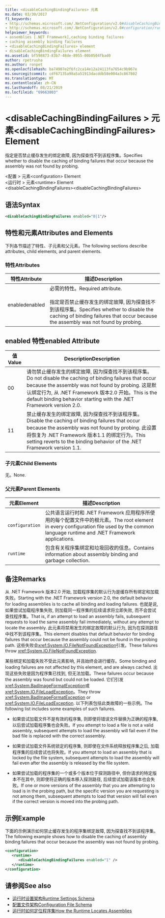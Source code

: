 ```yaml
---
title: <disableCachingBindingFailures> 元素
ms.date: 03/30/2017
f1_keywords:
- http://schemas.microsoft.com/.NetConfiguration/v2.0#disableCachingBindingFailures
- http://schemas.microsoft.com/.NetConfiguration/v2.0#configuration/runtime/disableCachingBindingFailures
helpviewer_keywords:
- assemblies [.NET Framework],caching binding failures
- caching assembly binding failures
- <disableCachingBindingFailures> element
- disableCachingBindingFailures element
ms.assetid: bf598873-83b7-48de-8955-00b0504fbad0
author: rpetrusha
ms.author: ronpet
ms.openlocfilehash: ba74907e2f6fc2ca14e12a24113fa7654c9b967e
ms.sourcegitcommit: cdf67135a98a5a51913dacddb58e004a3c867802
ms.translationtype: MT
ms.contentlocale: zh-CN
ms.lasthandoff: 08/21/2019
ms.locfileid: "69663803"
---
```

# <a name="disablecachingbindingfailures-element"></a><span data-ttu-id="e2f4c-102">\<disableCachingBindingFailures > 元素</span><span class="sxs-lookup"><span data-stu-id="e2f4c-102">\<disableCachingBindingFailures> Element</span></span>
<span data-ttu-id="e2f4c-103">指定是否禁止缓存发生的绑定故障, 因为探查找不到该程序集。</span><span class="sxs-lookup"><span data-stu-id="e2f4c-103">Specifies whether to disable the caching of binding failures that occur because the assembly was not found by probing.</span></span>  
  
 <span data-ttu-id="e2f4c-104">\<配置 > 元素</span><span class="sxs-lookup"><span data-stu-id="e2f4c-104">\<configuration> Element</span></span>  
<span data-ttu-id="e2f4c-105">\<运行时 > 元素</span><span class="sxs-lookup"><span data-stu-id="e2f4c-105">\<runtime> Element</span></span>  
<span data-ttu-id="e2f4c-106">\<disableCachingBindingFailures></span><span class="sxs-lookup"><span data-stu-id="e2f4c-106">\<disableCachingBindingFailures></span></span>  
  
## <a name="syntax"></a><span data-ttu-id="e2f4c-107">语法</span><span class="sxs-lookup"><span data-stu-id="e2f4c-107">Syntax</span></span>  
  
```xml  
<disableCachingBindingFailures enabled="0|1"/>  
```  
  
## <a name="attributes-and-elements"></a><span data-ttu-id="e2f4c-108">特性和元素</span><span class="sxs-lookup"><span data-stu-id="e2f4c-108">Attributes and Elements</span></span>  
 <span data-ttu-id="e2f4c-109">下列各节描述了特性、子元素和父元素。</span><span class="sxs-lookup"><span data-stu-id="e2f4c-109">The following sections describe attributes, child elements, and parent elements.</span></span>  
  
### <a name="attributes"></a><span data-ttu-id="e2f4c-110">特性</span><span class="sxs-lookup"><span data-stu-id="e2f4c-110">Attributes</span></span>  
  
|<span data-ttu-id="e2f4c-111">特性</span><span class="sxs-lookup"><span data-stu-id="e2f4c-111">Attribute</span></span>|<span data-ttu-id="e2f4c-112">描述</span><span class="sxs-lookup"><span data-stu-id="e2f4c-112">Description</span></span>|  
|---------------|-----------------|  
|<span data-ttu-id="e2f4c-113">enabled</span><span class="sxs-lookup"><span data-stu-id="e2f4c-113">enabled</span></span>|<span data-ttu-id="e2f4c-114">必需的特性。</span><span class="sxs-lookup"><span data-stu-id="e2f4c-114">Required attribute.</span></span><br /><br /> <span data-ttu-id="e2f4c-115">指定是否禁止缓存发生的绑定故障, 因为探查找不到该程序集。</span><span class="sxs-lookup"><span data-stu-id="e2f4c-115">Specifies whether to disable the caching of binding failures that occur because the assembly was not found by probing.</span></span>|  
  
## <a name="enabled-attribute"></a><span data-ttu-id="e2f4c-116">enabled 特性</span><span class="sxs-lookup"><span data-stu-id="e2f4c-116">enabled Attribute</span></span>  
  
|<span data-ttu-id="e2f4c-117">值</span><span class="sxs-lookup"><span data-stu-id="e2f4c-117">Value</span></span>|<span data-ttu-id="e2f4c-118">Description</span><span class="sxs-lookup"><span data-stu-id="e2f4c-118">Description</span></span>|  
|-----------|-----------------|  
|<span data-ttu-id="e2f4c-119">0</span><span class="sxs-lookup"><span data-stu-id="e2f4c-119">0</span></span>|<span data-ttu-id="e2f4c-120">请勿禁止缓存发生的绑定故障, 因为探查找不到该程序集。</span><span class="sxs-lookup"><span data-stu-id="e2f4c-120">Do not disable the caching of binding failures that occur because the assembly was not found by probing.</span></span> <span data-ttu-id="e2f4c-121">这是默认绑定行为, 从 .NET Framework 版本2.0 开始。</span><span class="sxs-lookup"><span data-stu-id="e2f4c-121">This is the default binding behavior starting with the .NET Framework version 2.0.</span></span>|  
|<span data-ttu-id="e2f4c-122">1</span><span class="sxs-lookup"><span data-stu-id="e2f4c-122">1</span></span>|<span data-ttu-id="e2f4c-123">禁止缓存发生的绑定故障, 因为探查找不到该程序集。</span><span class="sxs-lookup"><span data-stu-id="e2f4c-123">Disable the caching of binding failures that occur because the assembly was not found by probing.</span></span> <span data-ttu-id="e2f4c-124">此设置将恢复为 .NET Framework 版本1.1 的绑定行为。</span><span class="sxs-lookup"><span data-stu-id="e2f4c-124">This setting reverts to the binding behavior of the .NET Framework version 1.1.</span></span>|  
  
### <a name="child-elements"></a><span data-ttu-id="e2f4c-125">子元素</span><span class="sxs-lookup"><span data-stu-id="e2f4c-125">Child Elements</span></span>  
 <span data-ttu-id="e2f4c-126">无。</span><span class="sxs-lookup"><span data-stu-id="e2f4c-126">None.</span></span>  
  
### <a name="parent-elements"></a><span data-ttu-id="e2f4c-127">父元素</span><span class="sxs-lookup"><span data-stu-id="e2f4c-127">Parent Elements</span></span>  
  
|<span data-ttu-id="e2f4c-128">元素</span><span class="sxs-lookup"><span data-stu-id="e2f4c-128">Element</span></span>|<span data-ttu-id="e2f4c-129">描述</span><span class="sxs-lookup"><span data-stu-id="e2f4c-129">Description</span></span>|  
|-------------|-----------------|  
|`configuration`|<span data-ttu-id="e2f4c-130">公共语言运行时和 .NET Framework 应用程序所使用的每个配置文件中的根元素。</span><span class="sxs-lookup"><span data-stu-id="e2f4c-130">The root element in every configuration file used by the common language runtime and .NET Framework applications.</span></span>|  
|`runtime`|<span data-ttu-id="e2f4c-131">包含有关程序集绑定和垃圾回收的信息。</span><span class="sxs-lookup"><span data-stu-id="e2f4c-131">Contains information about assembly binding and garbage collection.</span></span>|  
  
## <a name="remarks"></a><span data-ttu-id="e2f4c-132">备注</span><span class="sxs-lookup"><span data-stu-id="e2f4c-132">Remarks</span></span>  
 <span data-ttu-id="e2f4c-133">从 .NET Framework 版本2.0 开始, 加载程序集的默认行为是缓存所有绑定和加载失败。</span><span class="sxs-lookup"><span data-stu-id="e2f4c-133">Starting with the .NET Framework version 2.0, the default behavior for loading assemblies is to cache all binding and loading failures.</span></span> <span data-ttu-id="e2f4c-134">也就是说, 如果尝试加载程序集失败, 则加载同一程序集的后续请求将立即失败, 而不会尝试查找程序集。</span><span class="sxs-lookup"><span data-stu-id="e2f4c-134">That is, if an attempt to load an assembly fails, subsequent requests to load the same assembly fail immediately, without any attempt to locate the assembly.</span></span> <span data-ttu-id="e2f4c-135">此元素将禁用发生的绑定故障的默认行为, 因为在探测路径中找不到该程序集。</span><span class="sxs-lookup"><span data-stu-id="e2f4c-135">This element disables that default behavior for binding failures that occur because the assembly could not be found in the probing path.</span></span> <span data-ttu-id="e2f4c-136">这些失败会<xref:System.IO.FileNotFoundException>引发。</span><span class="sxs-lookup"><span data-stu-id="e2f4c-136">These failures throw <xref:System.IO.FileNotFoundException>.</span></span>  
  
 <span data-ttu-id="e2f4c-137">某些绑定和加载失败不受此元素影响, 并且始终会进行缓存。</span><span class="sxs-lookup"><span data-stu-id="e2f4c-137">Some binding and loading failures are not affected by this element, and are always cached.</span></span> <span data-ttu-id="e2f4c-138">出现这些失败是因为程序集已找到, 但无法加载。</span><span class="sxs-lookup"><span data-stu-id="e2f4c-138">These failures occur because the assembly was found but could not be loaded.</span></span> <span data-ttu-id="e2f4c-139">它们引发<xref:System.BadImageFormatException>或<xref:System.IO.FileLoadException>。</span><span class="sxs-lookup"><span data-stu-id="e2f4c-139">They throw <xref:System.BadImageFormatException> or <xref:System.IO.FileLoadException>.</span></span> <span data-ttu-id="e2f4c-140">以下列表包括此类故障的一些示例。</span><span class="sxs-lookup"><span data-stu-id="e2f4c-140">The following list includes some examples of such failures.</span></span>  
  
- <span data-ttu-id="e2f4c-141">如果尝试加载文件不是有效的程序集, 则即使将错误文件替换为正确的程序集, 以后尝试加载程序集也会失败。</span><span class="sxs-lookup"><span data-stu-id="e2f4c-141">If you attempt to load a file is not a valid assembly, subsequent attempts to load the assembly will fail even if the bad file is replaced with the correct assembly.</span></span>  
  
- <span data-ttu-id="e2f4c-142">如果尝试加载文件系统锁定的程序集, 则即使在文件系统释放程序集之后, 加载程序集的后续尝试也将失败。</span><span class="sxs-lookup"><span data-stu-id="e2f4c-142">If you attempt to load an assembly that is locked by the file system, subsequent attempts to load the assembly will fail even after the assembly is released by the file system.</span></span>  
  
- <span data-ttu-id="e2f4c-143">如果尝试加载的程序集的一个或多个版本位于探测路径中, 但你请求的特定版本不在其中, 则即使将正确的版本移入探测路径, 后续尝试加载该版本也会失败。</span><span class="sxs-lookup"><span data-stu-id="e2f4c-143">If one or more versions of the assembly that you are attempting to load is in the probing path, but the specific version you are requesting is not among them, subsequent attempts to load that version will fail even if the correct version is moved into the probing path.</span></span>  
  
## <a name="example"></a><span data-ttu-id="e2f4c-144">示例</span><span class="sxs-lookup"><span data-stu-id="e2f4c-144">Example</span></span>  
 <span data-ttu-id="e2f4c-145">下面的示例演示如何禁止缓存发生的程序集绑定故障, 因为探查找不到该程序集。</span><span class="sxs-lookup"><span data-stu-id="e2f4c-145">The following example shows how to disable the caching of assembly binding failures that occur because the assembly was not found by probing.</span></span>  
  
```xml  
<configuration>  
   <runtime>  
      <disableCachingBindingFailures enabled="1" />  
   </runtime>  
</configuration>  
```  
  
## <a name="see-also"></a><span data-ttu-id="e2f4c-146">请参阅</span><span class="sxs-lookup"><span data-stu-id="e2f4c-146">See also</span></span>

- [<span data-ttu-id="e2f4c-147">运行时设置架构</span><span class="sxs-lookup"><span data-stu-id="e2f4c-147">Runtime Settings Schema</span></span>](index.md)
- [<span data-ttu-id="e2f4c-148">配置文件架构</span><span class="sxs-lookup"><span data-stu-id="e2f4c-148">Configuration File Schema</span></span>](../index.md)
- [<span data-ttu-id="e2f4c-149">运行时如何定位程序集</span><span class="sxs-lookup"><span data-stu-id="e2f4c-149">How the Runtime Locates Assemblies</span></span>](../../../deployment/how-the-runtime-locates-assemblies.md)

